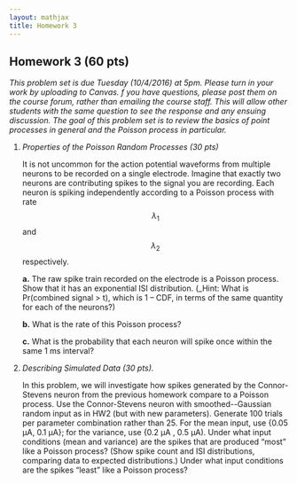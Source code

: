 ```yaml
---
layout: mathjax
title: Homework 3
---
```


## Homework 3 (60 pts)

_This problem set is due Tuesday (10/4/2016) at 5pm. Please turn in your work by uploading to
Canvas. f you have questions, please post them on the course forum, rather than
emailing the course staff. This will allow other students with the same question to see the
response and any ensuing discussion. The goal of this problem set is to review the basics of
point processes in general and the Poisson process in particular._


1. _Properties of the Poisson Random Processes (30 pts)_

   It is not uncommon for the action potential waveforms from multiple neurons
   to be recorded on a single electrode. Imagine that exactly two neurons are
   contributing spikes to the signal you are recording. Each neuron is spiking
   independently according to a Poisson process with rate $$\lambda_1$$ and $$\lambda_2$$
   respectively.

   **a.** The raw spike train recorded on the electrode is a Poisson process. Show
   that it has an exponential ISI distribution. (_Hint: What is Pr(combined
   signal > t), which is 1 – CDF, in terms of the same quantity for each of the
   neurons?)

   **b.** What is the rate of this Poisson process?

   **c.** What is the probability that each neuron will spike once within the same 1 ms interval?

2. _Describing Simulated Data (30 pts)._

   In this problem, we will investigate how spikes generated by the
   Connor-Stevens neuron from the previous homework compare to a Poisson process.
   Use the Connor-Stevens neuron with smoothed--Gaussian random input as in HW2
   (but with new parameters). Generate 100 trials per parameter combination rather
   than 25. For the mean input, use {0.05 μA, 0.1 μA}; for the variance, use
   {0.2 μA , 0.5 μA). Under what input conditions (mean and variance) are the
   spikes that are produced “most” like a Poisson process? (Show spike count
   and ISI distributions, comparing data to expected distributions.) Under what
   input conditions are the spikes “least” like a Poisson process?

